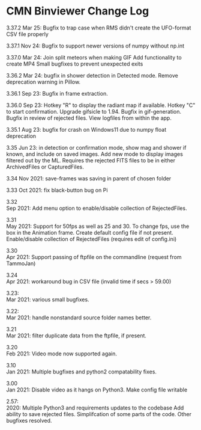 CMN Binviewer Change Log
========================
3.37.2
Mar 25: Bugfix to trap case when RMS didn't create the UFO-format CSV file properly

3.37.1
Nov 24: Bugfix to support newer versions of numpy without np.int

3.37.0
Mar 24: Join split meteors when making GIF
        Add functionality to create MP4
        Small bugfixes to prevent unexpected exits
        
3.36.2
Mar 24: bugfix in shower detection in Detected mode. 
        Remove deprecation warning in Pillow.
        
3.36.1
Sep 23: Bugfix in frame extraction.

3.36.0
Sep 23: Hotkey "R" to display the radiant map if available.
        Hotkey "C" to start confirmation.
        Upgrade gifsicle to 1.94.
        Bugfix in gif-generation.
        Bugfix in review of rejected files.
        View logfiles from within the app.

3.35.1
Aug 23: bugfix for crash on Windows11 due to numpy float deprecation

3.35
Jun 23: in detection or confirmation mode, show mag and shower if known, and include on saved images. 
        Add new mode to display images filtered out by the ML. Requires the rejected FITS files to be in either
        ArchivedFiles or CapturedFiles. 

3.34 
Nov 2021: save-frames was saving in parent of chosen folder

3.33
Oct 2021: fix black-button bug on Pi

3.32    
Sep 2021: Add menu option to enable/disable collection of 
RejectedFiles.

3.31    
May 2021: Support for 50fps as well as 25 and 30. To 
change fps, use the box in the Animation frame.
Create default config file if not present.
Enable/disable collection of RejectedFiles (requires edit 
of config.ini)

3.30    
Apr 2021: Support passing of ftpfile on the commandline 
(request from TammoJan)

3.24    
Apr 2021: workaround bug in CSV file 
(invalid time if secs > 59.00)   

3.23:   
Mar 2021: various small bugfixes.

3.22:   
Mar 2021: handle nonstandard source folder names better.

3.21    
Mar 2021: filter duplicate data from the ftpfile, if present. 

3.20    
Feb 2021: Video mode now supported again. 

3.10    
Jan 2021: Multiple bugfixes and python2 compatability fixes. 

3.00    
Jan 2021: Disable video as it hangs on Python3. 
Make config file writable

2.57:   
2020: Multiple Python3 and requirements updates to the codebase
Add ability to save rejected files.
Simplifcation of some parts of the code. 
Other bugfixes resolved. 
        
